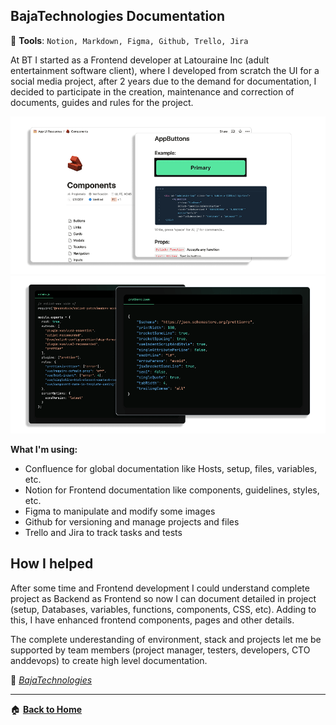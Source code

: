 ## BajaTechnologies Documentation

:wrench: **Tools**: `Notion, Markdown, Figma, Github, Trello, Jira`

At BT I started as a Frontend developer at Latouraine Inc (adult entertainment software client), where I developed from scratch the UI for a social media project, after 2 years due to the demand for documentation, I decided to participate in the creation, maintenance and correction of documents, guides and rules for the project.

![](/bajatechnologies/assets/bt_details_1.png)
![](/bajatechnologies/assets/bt_details_2.png)


**What I'm using:**

- Confluence for global documentation like Hosts, setup, files, variables, etc.
- Notion for Frontend documentation like components, guidelines, styles, etc.
- Figma to manipulate and modify some images
- Github for versioning and manage projects and files
- Trello and Jira to track tasks and tests


## How I helped

After some time and Frontend development I could understand complete project as Backend as Frontend so now I can document detailed in project (setup, Databases, variables, functions, components, CSS, etc). Adding to this, I have enhanced frontend components, pages and other details.

The complete underestanding of environment, stack and projects let me be supported by team members (project manager, testers, developers, CTO anddevops) to create high level documentation.


:link: _[BajaTechnologies](https://bajatechnologies.com/ "BajaTechnologies")_

-------

 :house: **[Back to Home](/README.md)**